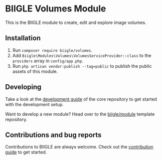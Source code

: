 # BIIGLE Volumes Module

This is the BIIGLE module to create, edit and explore image volumes.

## Installation

1. Run `composer require biigle/volumes`.
2. Add `Biigle\Modules\Volumes\VolumesServiceProvider::class` to the `providers` array in `config/app.php`.
3. Run `php artisan vendor:publish --tag=public` to publish the public assets of this module.

## Developing

Take a look at the [development guide](https://github.com/biigle/core/blob/master/DEVELOPING.md) of the core repository to get started with the development setup.

Want to develop a new module? Head over to the [biigle/module](https://github.com/biigle/module) template repository.

## Contributions and bug reports

Contributions to BIIGLE are always welcome. Check out the [contribution guide](https://github.com/biigle/core/blob/master/CONTRIBUTING.md) to get started.
